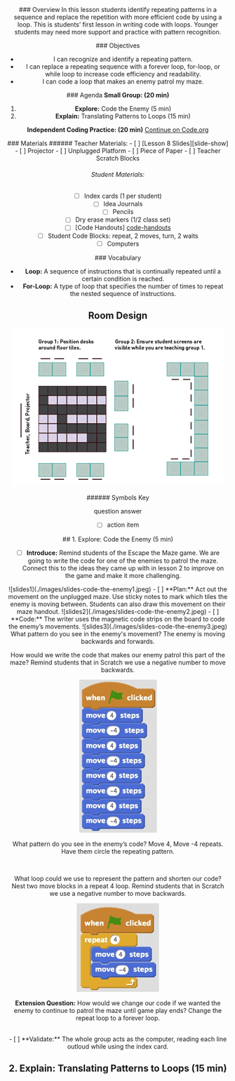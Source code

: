 <header class='header' title='Lesson 8' subtitle='Enemies on Patrol'/>

<notable>
<iconp src='/icons/activity.png'>### Overview</iconp>
In this lesson students identify repeating patterns in a sequence and replace the repetition with more efficient code by using a loop.  This is students’ first lesson in writing code with loops. Younger students may need more support and practice with pattern recognition.

<iconp src='/icons/objectives.png'>### Objectives</iconp>
- I can recognize and identify a repeating pattern.
- I can replace a repeating sequence with a forever loop, for-loop, or while loop to increase code efficiency and readability.
- I can code a loop that makes an enemy patrol my maze.


<iconp src='/icons/agenda.png'>### Agenda</iconp>
**Small Group: (20 min)**
1. **Explore:** Code the Enemy (5 min)
1. **Explain:** Translating Patterns to Loops (15 min)  

**Independent Coding Practice: (20 min)** [Continue on Code.org](https://studio.code.org/s/course2/stage/8/puzzle/1)

<note>
<iconp src='/icons/materials.png'>### Materials</iconp>
###### Teacher Materials:
- [ ] [Lesson 8 Slides][slide-show]
- [ ] Projector
- [ ] Unplugged Platform 
- [ ] Piece of Paper 
- [ ] Teacher Scratch Blocks

###### Student Materials: 
- [ ] Index cards (1 per student)
- [ ] Idea Journals
- [ ] Pencils
- [ ] Dry erase markers (1/2 class set)
- [ ] [Code Handouts] [code-handouts]
- [ ] Student Code Blocks: repeat, 2 moves, turn, 2 waits
- [ ] Computers

<iconp src='/icons/vocab.png'>### Vocabulary</iconp>

- **Loop:** A sequence of instructions that is continually repeated until a certain condition is reached.
- **For-Loop:** A type of loop that specifies the number of times to repeat the nested sequence of instructions.

</note>

<pagebreak/>

## Room Design

![room](./images/desk-setup_split-classroom.png)

<note borderLeft='2px solid green' mt='2em'>
###### Symbols Key

<iconp ml='1.65em' type='question'>question</iconp>
<iconp ml='1.65em' type='answer'>answer</iconp>
- [ ] action item
</note>
<pagebreak/>
## 1. Explore: Code the Enemy (5 min)

- [ ] **Introduce:** Remind students of the Escape the Maze game. We are going to write the code for one of the enemies to patrol the maze. Connect this to the ideas they came up with in lesson 2 to improve on the game and make it more challenging. 
<note> 
![slides1](./images/slides-code-the-enemy1.jpeg)
</note>
- [ ] **Plan:** Act out the movement on the unplugged maze. Use sticky notes to mark which tiles the enemy is moving between. Students can also draw this movement on their maze handout.
<note> 
![slides2](./images/slides-code-the-enemy2.jpeg)
</note>
- [ ] **Code:** The writer uses the magnetic code strips on the board to code the enemy’s movements.
<note> 
![slides3](./images/slides-code-the-enemy3.jpeg)
</note>
<iconp type='question'>What pattern do you see in the enemy's movement?</iconp>
<iconp type='answer'>The enemy is moving backwards and forwards.</iconp>  

<br/>

<iconp type='question'>How would we write the code that makes our enemy patrol this part of the maze?</iconp>
<iconp type='answer'>Remind students that in Scratch we use a negative number to move backwards.</iconp>

![enemy sequence](./images/enemy-sequence.jpeg)


<iconp type='question'>What pattern do you see in the enemy’s code?</iconp>
<iconp type='answer'>Move 4, Move -4 repeats. Have them circle the repeating pattern.</iconp>

<br/>

<iconp type='question'>What loop could we use to represent the pattern and shorten our code?</iconp>
<iconp type='answer'>Nest two move blocks in a repeat 4 loop. Remind students that in Scratch we use a negative number to move backwards.</iconp>

![enemy loop](./images/enemy-loop.jpeg)

<iconp type='question'> **Extension Question:** How would we change our code if we wanted the enemy to continue to patrol the maze until game play ends?</iconp>
<iconp type='answer'>Change the repeat loop to a forever loop.</iconp>

<br/>
- [ ] **Validate:** The whole group acts as the computer, reading each line outloud while using the index card.


## 2. Explain: Translating Patterns to Loops (15 min)

</notable>

[slide-show]: https://docs.google.com/presentation/d/1qY2UHzrIAYHKvO47l1gtxVDtr68lObRKzMVWHIrS888/edit#slide=id.p
[code-handouts]: something